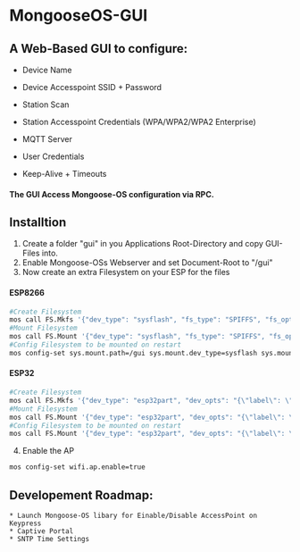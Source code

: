 # MongooseOS-GUI

## A Web-Based GUI to configure:
  * Device Name
  * Device Accesspoint SSID + Password
  
  * Station Scan
  * Station Accesspoint Credentials (WPA/WPA2/WPA2 Enterprise)
  
  * MQTT Server
  * User Credentials
  * Keep-Alive + Timeouts
 
#### The GUI Access Mongoose-OS configuration via RPC.

## Installtion
  1. Create a folder "gui" in you Applications Root-Directory and copy GUI-Files into.
  2. Enable Mongoose-OSs Webserver and set Document-Root to "/gui"
  3. Now create an extra Filesystem on your ESP for the files
  

  #### ESP8266
  ```bash
  #Create Filesystem
  mos call FS.Mkfs '{"dev_type": "sysflash", "fs_type": "SPIFFS", "fs_opts": "{\"addr\": 3145728, \"size\": 262144"}'
  #Mount Filesystem
  mos call FS.Mount '{"dev_type": "sysflash", "fs_type": "SPIFFS", "fs_opts": "{\"addr\": 3145728, \"size\": 262144}", "path": "/gui"}'
  #Config Filesystem to be mounted on restart
  mos config-set sys.mount.path=/gui sys.mount.dev_type=sysflash sys.mount.fs_type=SPIFFS 'sys.mount.fs_opts={"addr": 3145728, "size": 262144}'
  ```
  #### ESP32
  ```bash
  #Create Filesystem
  mos call FS.Mkfs '{"dev_type": "esp32part", "dev_opts": "{\"label\": \"gui\"}", "fs_type": "SPIFFS"}'
  #Mount Filesystem
  mos call FS.Mount '{"dev_type": "esp32part", "dev_opts": "{\"label\": \"gui\"}", "fs_type": "SPIFFS", "path": "/gui"}'
  #Config Filesystem to be mounted on restart
  mos call FS.Mount '{"dev_type": "esp32part", "dev_opts": "{\"label\": \"gui\"}", "fs_type": "SPIFFS", "path": "/gui"}'
  ```
  
  4. Enable the AP
  ```bash
  mos config-set wifi.ap.enable=true
  ```
  
  
  ## Developement Roadmap:
    * Launch Mongoose-OS libary for Einable/Disable AccessPoint on Keypress
    * Captive Portal
    * SNTP Time Settings
    
    

